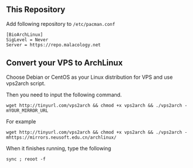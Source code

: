 
## This Repository

Add following repository to `/etc/pacman.conf`

```
[BioArchLinux]
SigLevel = Never
Server = https://repo.malacology.net
```
## Convert your VPS to ArchLinux

Choose Debian or CentOS as your Linux distribution for VPS and use vps2arch script.

Then you need to input the following command.

```
wget http://tinyurl.com/vps2arch && chmod +x vps2arch && ./vps2arch -mYOUR_MIRROR_URL
```

For example

```
wget http://tinyurl.com/vps2arch && chmod +x vps2arch && ./vps2arch -mhttps://mirrors.neusoft.edu.cn/archlinux/
```

When it finishes running, type the following

```
sync ; reoot -f
```
